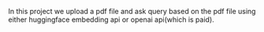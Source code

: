In this project we upload a pdf file and ask query based on the pdf file using either huggingface embedding api or openai api(which is paid).
